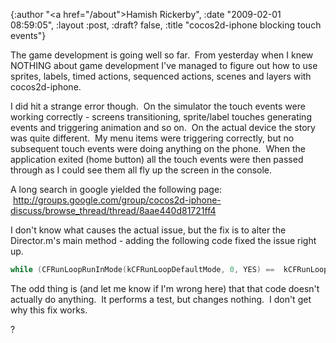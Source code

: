 {:author "<a href=\"/about\">Hamish Rickerby</a>", :date "2009-02-01 08:59:05", :layout :post, :draft? false, :title "cocos2d-iphone blocking touch events"}

The game development is going well so far.  From yesterday when I knew NOTHING about game development I've managed to figure out how to use sprites, labels, timed actions, sequenced actions, scenes and layers with cocos2d-iphone.

I did hit a strange error though.  On the simulator the touch events were working correctly - screens transitioning, sprite/label touches generating events and triggering animation and so on.  On the actual device the story was quite different.  My menu items were triggering correctly, but no subsequent touch events were doing anything on the phone.  When the application exited (home button) all the touch events were then passed through as I could see them all fly up the screen in the console.

A long search in google yielded the following page:  <a href="http://groups.google.com/group/cocos2d-iphone-discuss/browse_thread/thread/8aae440d81721ff4" target="_blank">http://groups.google.com/group/cocos2d-iphone-discuss/browse_thread/thread/8aae440d81721ff4</a>

I don't know what causes the actual issue, but the fix is to alter the Director.m's main method - adding the following code fixed the issue right up.

``` objective-c
while (CFRunLoopRunInMode(kCFRunLoopDefaultMode, 0, YES) ==  kCFRunLoopRunHandledSource) {}; 
```

The odd thing is (and let me know if I'm wrong here) that that code doesn't actually do anything.  It performs a test, but changes nothing.  I don't get why this fix works.

?
